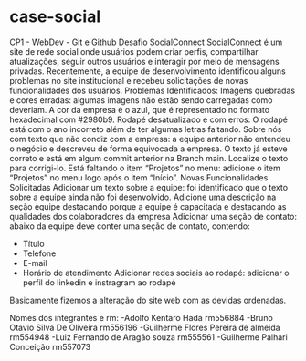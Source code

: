 # case-social
CP1 - WebDev - Git e Github
Desafio SocialConnect
SocialConnect é um site de rede social onde usuários podem criar perfis, compartilhar
atualizações, seguir outros usuários e interagir por meio de mensagens privadas.
Recentemente, a equipe de desenvolvimento identificou alguns problemas no site
institucional e recebeu solicitações de novas funcionalidades dos usuários.
Problemas Identificados:
Imagens quebradas e cores erradas: algumas imagens não estão sendo carregadas
como deveriam. A cor da empresa é o azul, que é representado no formato hexadecimal
com #2980b9.
Rodapé desatualizado e com erros: O rodapé está com o ano incorreto além de ter
algumas letras faltando.
Sobre nós com texto que não condiz com a empresa: a equipe anterior não entendeu o
negócio e descreveu de forma equivocada a empresa. O texto já esteve correto e está em
algum commit anterior na Branch main. Localize o texto para corrigi-lo.
Está faltando o item “Projetos” no menu: adicione o item “Projetos” no menu logo após
o item “Início”.
Novas Funcionalidades Solicitadas
Adicionar um texto sobre a equipe: foi identificado que o texto sobre a equipe ainda não
foi desenvolvido. Adicione uma descrição na seção equipe destacando porque a equipe é
capacitada e destacando as qualidades dos colaboradores da empresa
Adicionar uma seção de contato: abaixo da equipe deve conter uma seção de contato,
contendo:
- Título
- Telefone
- E-mail
- Horário de atendimento
Adicionar redes sociais ao rodapé: adicionar o perfil do linkedin e instragram ao rodapé

Basicamente fizemos a alteração do site web com as devidas ordenadas.

Nomes dos integrantes e rm:
-Adolfo Kentaro Hada rm556884
-Bruno Otavio Silva De Oliveira rm556196
-Guilherme Flores Pereira de almeida rm554948
-Luiz Fernando de Aragão souza rm555561
-Guilherme Palhari Conceição rm557073
